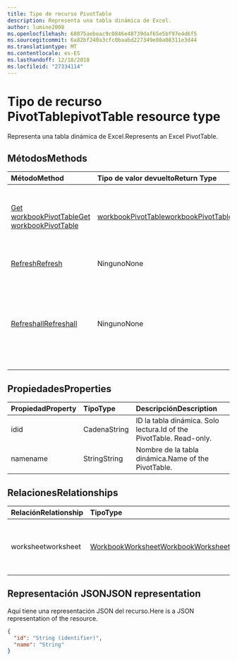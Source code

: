 ```yaml
---
title: Tipo de recurso PivotTable
description: Representa una tabla dinámica de Excel.
author: lumine2008
ms.openlocfilehash: 68075aebeac9c0846e48739daf65e5bf97e4d6f5
ms.sourcegitcommit: 6a82bf240a3cfc0baabd227349e08a08311e3d44
ms.translationtype: MT
ms.contentlocale: es-ES
ms.lasthandoff: 12/18/2018
ms.locfileid: "27334114"
---
```

# <a name="pivottable-resource-type"></a><span data-ttu-id="5f0db-103">Tipo de recurso PivotTable</span><span class="sxs-lookup"><span data-stu-id="5f0db-103">pivotTable resource type</span></span>

<span data-ttu-id="5f0db-104">Representa una tabla dinámica de Excel.</span><span class="sxs-lookup"><span data-stu-id="5f0db-104">Represents an Excel PivotTable.</span></span>

## <a name="methods"></a><span data-ttu-id="5f0db-105">Métodos</span><span class="sxs-lookup"><span data-stu-id="5f0db-105">Methods</span></span>

| <span data-ttu-id="5f0db-106">Método</span><span class="sxs-lookup"><span data-stu-id="5f0db-106">Method</span></span>           | <span data-ttu-id="5f0db-107">Tipo de valor devuelto</span><span class="sxs-lookup"><span data-stu-id="5f0db-107">Return Type</span></span>    |<span data-ttu-id="5f0db-108">Descripción</span><span class="sxs-lookup"><span data-stu-id="5f0db-108">Description</span></span>|
|:---------------|:--------|:----------|
|[<span data-ttu-id="5f0db-109">Get workbookPivotTable</span><span class="sxs-lookup"><span data-stu-id="5f0db-109">Get workbookPivotTable</span></span>](../api/workbookpivottable-get.md) | [<span data-ttu-id="5f0db-110">workbookPivotTable</span><span class="sxs-lookup"><span data-stu-id="5f0db-110">workbookPivotTable</span></span>](workbookpivottable.md) |<span data-ttu-id="5f0db-111">Lee las propiedades y relaciones del objeto workbookPivotTable.</span><span class="sxs-lookup"><span data-stu-id="5f0db-111">Read properties and relationships of workbookPivotTable object.</span></span>|
|[<span data-ttu-id="5f0db-112">Refresh</span><span class="sxs-lookup"><span data-stu-id="5f0db-112">Refresh</span></span>](../api/workbookpivottable-refresh.md)|<span data-ttu-id="5f0db-113">Ninguno</span><span class="sxs-lookup"><span data-stu-id="5f0db-113">None</span></span>|<span data-ttu-id="5f0db-114">Actualiza la tabla dinámica.</span><span class="sxs-lookup"><span data-stu-id="5f0db-114">Refreshes the PivotTable.</span></span> |
|[<span data-ttu-id="5f0db-115">Refreshall</span><span class="sxs-lookup"><span data-stu-id="5f0db-115">Refreshall</span></span>](../api/workbookpivottable-refreshall.md)|<span data-ttu-id="5f0db-116">Ninguno</span><span class="sxs-lookup"><span data-stu-id="5f0db-116">None</span></span>|<span data-ttu-id="5f0db-p101">Actualizar todas las tablas de una hoja de cálculo. Tenga en cuenta que esta acción sólo está disponible en la colección de tabla dinámica.</span><span class="sxs-lookup"><span data-stu-id="5f0db-p101">Refresh all tables within given worksheet. Note that this action is available only on the pivot table collection.</span></span>|

## <a name="properties"></a><span data-ttu-id="5f0db-119">Propiedades</span><span class="sxs-lookup"><span data-stu-id="5f0db-119">Properties</span></span>
| <span data-ttu-id="5f0db-120">Propiedad</span><span class="sxs-lookup"><span data-stu-id="5f0db-120">Property</span></span>     | <span data-ttu-id="5f0db-121">Tipo</span><span class="sxs-lookup"><span data-stu-id="5f0db-121">Type</span></span>   |<span data-ttu-id="5f0db-122">Descripción</span><span class="sxs-lookup"><span data-stu-id="5f0db-122">Description</span></span>|
|:---------------|:--------|:----------|
|<span data-ttu-id="5f0db-123">id</span><span class="sxs-lookup"><span data-stu-id="5f0db-123">id</span></span>|<span data-ttu-id="5f0db-124">Cadena</span><span class="sxs-lookup"><span data-stu-id="5f0db-124">String</span></span>| <span data-ttu-id="5f0db-p102">ID la tabla dinámica.   Solo lectura.</span><span class="sxs-lookup"><span data-stu-id="5f0db-p102">Id of the PivotTable.   Read-only.</span></span>|
|<span data-ttu-id="5f0db-127">name</span><span class="sxs-lookup"><span data-stu-id="5f0db-127">name</span></span>|<span data-ttu-id="5f0db-128">String</span><span class="sxs-lookup"><span data-stu-id="5f0db-128">String</span></span>|<span data-ttu-id="5f0db-129">Nombre de la tabla dinámica.</span><span class="sxs-lookup"><span data-stu-id="5f0db-129">Name of the PivotTable.</span></span>    |

## <a name="relationships"></a><span data-ttu-id="5f0db-130">Relaciones</span><span class="sxs-lookup"><span data-stu-id="5f0db-130">Relationships</span></span>
| <span data-ttu-id="5f0db-131">Relación</span><span class="sxs-lookup"><span data-stu-id="5f0db-131">Relationship</span></span> | <span data-ttu-id="5f0db-132">Tipo</span><span class="sxs-lookup"><span data-stu-id="5f0db-132">Type</span></span>   |<span data-ttu-id="5f0db-133">Descripción</span><span class="sxs-lookup"><span data-stu-id="5f0db-133">Description</span></span>|
|:---------------|:--------|:----------|
|<span data-ttu-id="5f0db-134">worksheet</span><span class="sxs-lookup"><span data-stu-id="5f0db-134">worksheet</span></span>|[<span data-ttu-id="5f0db-135">WorkbookWorksheet</span><span class="sxs-lookup"><span data-stu-id="5f0db-135">WorkbookWorksheet</span></span>](worksheet.md)| <span data-ttu-id="5f0db-p103">La hoja de cálculo que contiene la tabla dinámica actual. Solo lectura.</span><span class="sxs-lookup"><span data-stu-id="5f0db-p103">The worksheet containing the current PivotTable. Read-only.</span></span>   |

## <a name="json-representation"></a><span data-ttu-id="5f0db-138">Representación JSON</span><span class="sxs-lookup"><span data-stu-id="5f0db-138">JSON representation</span></span>
<span data-ttu-id="5f0db-139">Aquí tiene una representación JSON del recurso.</span><span class="sxs-lookup"><span data-stu-id="5f0db-139">Here is a JSON representation of the resource.</span></span>

<!-- {
  "blockType": "resource",
  "baseType": "microsoft.graph.entity",
  "optionalProperties": [

  ],
  "@odata.type": "microsoft.graph.workbookPivotTable"
}-->

```json
{
  "id": "String (identifier)",
  "name": "String"
}

```
